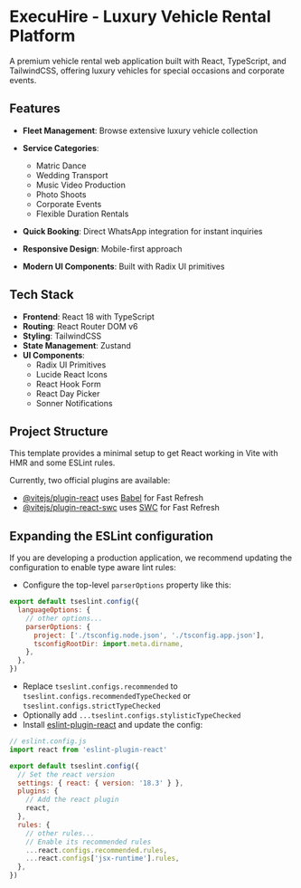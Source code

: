 # ExecuHire - Luxury Vehicle Rental Platform

A premium vehicle rental web application built with React, TypeScript, and TailwindCSS, offering luxury vehicles for special occasions and corporate events.

## Features

- **Fleet Management**: Browse extensive luxury vehicle collection
- **Service Categories**: 
  - Matric Dance
  - Wedding Transport
  - Music Video Production
  - Photo Shoots
  - Corporate Events
  - Flexible Duration Rentals

- **Quick Booking**: Direct WhatsApp integration for instant inquiries
- **Responsive Design**: Mobile-first approach
- **Modern UI Components**: Built with Radix UI primitives

## Tech Stack

- **Frontend**: React 18 with TypeScript
- **Routing**: React Router DOM v6
- **Styling**: TailwindCSS
- **State Management**: Zustand
- **UI Components**: 
  - Radix UI Primitives
  - Lucide React Icons
  - React Hook Form
  - React Day Picker
  - Sonner Notifications

## Project Structure

This template provides a minimal setup to get React working in Vite with HMR and some ESLint rules.

Currently, two official plugins are available:

- [@vitejs/plugin-react](https://github.com/vitejs/vite-plugin-react/blob/main/packages/plugin-react/README.md) uses [Babel](https://babeljs.io/) for Fast Refresh
- [@vitejs/plugin-react-swc](https://github.com/vitejs/vite-plugin-react-swc) uses [SWC](https://swc.rs/) for Fast Refresh

## Expanding the ESLint configuration

If you are developing a production application, we recommend updating the configuration to enable type aware lint rules:

- Configure the top-level `parserOptions` property like this:

```js
export default tseslint.config({
  languageOptions: {
    // other options...
    parserOptions: {
      project: ['./tsconfig.node.json', './tsconfig.app.json'],
      tsconfigRootDir: import.meta.dirname,
    },
  },
})
```

- Replace `tseslint.configs.recommended` to `tseslint.configs.recommendedTypeChecked` or `tseslint.configs.strictTypeChecked`
- Optionally add `...tseslint.configs.stylisticTypeChecked`
- Install [eslint-plugin-react](https://github.com/jsx-eslint/eslint-plugin-react) and update the config:

```js
// eslint.config.js
import react from 'eslint-plugin-react'

export default tseslint.config({
  // Set the react version
  settings: { react: { version: '18.3' } },
  plugins: {
    // Add the react plugin
    react,
  },
  rules: {
    // other rules...
    // Enable its recommended rules
    ...react.configs.recommended.rules,
    ...react.configs['jsx-runtime'].rules,
  },
})
```

